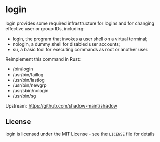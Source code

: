login
=====

login provides some required infrastructure for logins and for
changing effective user or group IDs, including:
 * login, the program that invokes a user shell on a virtual terminal;
 * nologin, a dummy shell for disabled user accounts;
 * su, a basic tool for executing commands as root or another user.

Reimplement this command in Rust:
* /bin/login
* /usr/bin/faillog
* /usr/bin/lastlog
* /usr/bin/newgrp
* /usr/sbin/nologin
* /usr/bin/sg

Upstream:
https://github.com/shadow-maint/shadow


## License

login is licensed under the MIT License - see the `LICENSE` file for details
